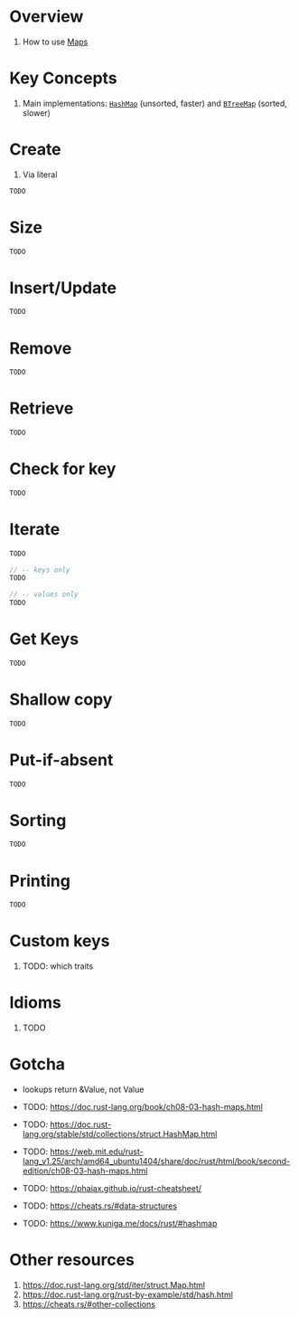 # Overview
1. How to use [Maps](https://doc.rust-lang.org/std/iter/struct.Map.html)


# Key Concepts
1. Main implementations: [`HashMap`](https://doc.rust-lang.org/std/collections/struct.HashMap.html) (unsorted, faster) and [`BTreeMap`](https://doc.rust-lang.org/std/collections/struct.BTreeMap.html) (sorted, slower)


# Create
1. Via literal
```rust
TODO
```


# Size
```rust
TODO
```


# Insert/Update
```rust
TODO
```


# Remove
```rust
TODO
```

# Retrieve
```rust
TODO
```


# Check for key
```rust
TODO
```


# Iterate
```rust
TODO

// -- keys only
TODO

// -- values only
TODO
```


# Get Keys
```rust
TODO
```


# Shallow copy
```rust
TODO
```


# Put-if-absent
```rust
TODO
```


# Sorting
```rust
TODO
```


# Printing
```rust
TODO
```


# Custom keys
1. TODO: which traits


# Idioms
1. TODO


# Gotcha
- lookups return &Value, not Value


- TODO: https://doc.rust-lang.org/book/ch08-03-hash-maps.html
- TODO: https://doc.rust-lang.org/stable/std/collections/struct.HashMap.html
- TODO: https://web.mit.edu/rust-lang_v1.25/arch/amd64_ubuntu1404/share/doc/rust/html/book/second-edition/ch08-03-hash-maps.html
- TODO: https://phaiax.github.io/rust-cheatsheet/
- TODO: https://cheats.rs/#data-structures
- TODO: https://www.kuniga.me/docs/rust/#hashmap


# Other resources
1. https://doc.rust-lang.org/std/iter/struct.Map.html
1. https://doc.rust-lang.org/rust-by-example/std/hash.html
1. https://cheats.rs/#other-collections
